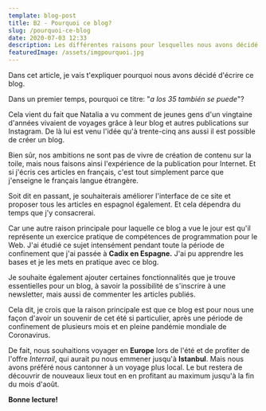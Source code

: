 ```yaml
---
template: blog-post
title: B2 - Pourquoi ce blog?
slug: /pourquoi-ce-blog
date: 2020-07-03 12:33
description: Les différentes raisons pour lesquelles nous avons décidé de créer ce blog.
featuredImage: /assets/imgpourquoi.jpg
---
```

Dans cet article, je vais t'expliquer pourquoi nous avons décidé d'écrire ce blog.

Dans un premier temps, pourquoi ce titre: "*a los 35 también se puede*"?

Cela vient du fait que Natalia a vu comment de jeunes gens d'un vingtaine d'années vivaient de voyages grâce à leur blog et autres publications sur Instagram. De là lui est venu l'idée qu'à trente-cinq ans aussi il est possible de créer un blog.

Bien sûr, nos ambitions ne sont pas de vivre de création de contenu sur la toile, mais nous faisons ainsi l'expérience de la publication pour Internet. Et si j'écris ces articles en français, c'est tout simplement parce que j'enseigne le français langue étrangère.

Soit dit en passant, je souhaiterais améliorer l'interface de ce site et proposer tous les articles en espagnol également. Et cela dépendra du temps que j'y consacrerai.

Car une autre raison principale pour laquelle ce blog a vue le jour est qu'il représente un exercice pratique de compétences de programmation pour le Web. J'ai étudié ce sujet intensément pendant toute la période de confinement que j'ai passée à **Cadix en Espagne.** J'ai pu apprendre les bases et je les mets en pratique avec ce blog.

Je souhaite également ajouter certaines fonctionnalités que je trouve essentielles pour un blog, à savoir la possibilité de s'inscrire à une newsletter, mais aussi de commenter les articles publiés.

Cela dit, je crois que la raison principale est que ce blog est pour nous une façon d'avoir un souvenir de cet été si particulier, après une période de confinement de plusieurs mois et en pleine pandémie mondiale de Coronavirus.

De fait, nous souhaitions voyager en **Europe** lors de l'été et de profiter de l'offre *Interrail*, qui aurait pu nous emmener jusqu'à **Istanbul**. Mais nous avons préféré nous cantonner à un voyage plus local. Le but restera de découvrir de nouveaux lieux tout en en profitant au maximum jusqu'à la fin du mois d'août.

**Bonne lecture!**